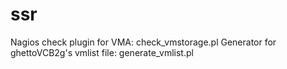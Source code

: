 ssr
===

Nagios check plugin for VMA: check_vmstorage.pl
Generator for ghettoVCB2g's vmlist file: generate_vmlist.pl
